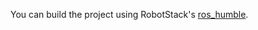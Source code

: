 You can build the project using RobotStack's [ros_humble](https://github.com/RoboStack/ros-humble).
